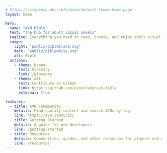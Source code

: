 ```yaml
---
# https://vitepress.dev/reference/default-theme-home-page
layout: home

hero:
  name: "AVN Bible"
  text: "The hub for adult visual novels"
  tagline: Everything you need to read, create, and enjoy adult visual novels.
  image:
    light: "public/bibleblack.svg"
    dark: "public/biblewhite.svg"
    alt: Bible
  actions:
    - theme: brand
      text: Glossary
      link: /glossary
    - theme: alt
      text: Contribute on GitHub
      link: https://github.com/avocolado/avn-bible
      external: true

features:
  - title: AVN Commmunity
    details: Find quality content and search AVNs by tag
    link: https://avn.community
  - title: Getting Started
    details: A guide for new developers
    link: /getting-started
  - title: Resources
    details: Communities, guides, and other resources for players and devs
    link: /resources
---
```

